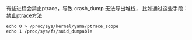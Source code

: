 
有些进程会禁止ptrace，导致 crash_dump 无法导出堆栈， 比如通过这些手段： [禁止ptrace方法](https://www.rezilion.com/blog/the-race-to-limit-ptrace/)
```
echo 0 > /proc/sys/kernel/yama/ptrace_scope
echo 1 /proc/sys/fs/suid_dumpable
```


